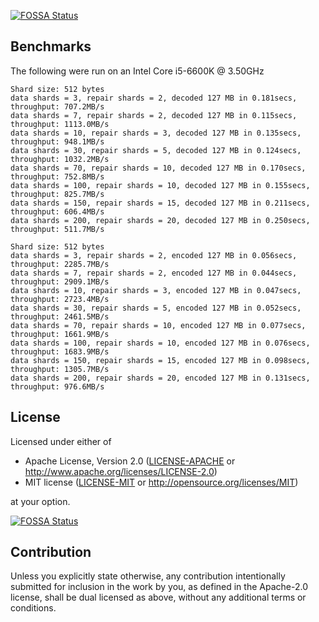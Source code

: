 [![FOSSA Status](https://app.fossa.io/api/projects/git%2Bgithub.com%2Fcberner%2Ferasure-coding.svg?type=shield)](https://app.fossa.io/projects/git%2Bgithub.com%2Fcberner%2Ferasure-coding?ref=badge_shield)

## Benchmarks

The following were run on an Intel Core i5-6600K @ 3.50GHz

```
Shard size: 512 bytes
data shards = 3, repair shards = 2, decoded 127 MB in 0.181secs, throughput: 707.2MB/s
data shards = 7, repair shards = 2, decoded 127 MB in 0.115secs, throughput: 1113.0MB/s
data shards = 10, repair shards = 3, decoded 127 MB in 0.135secs, throughput: 948.1MB/s
data shards = 30, repair shards = 5, decoded 127 MB in 0.124secs, throughput: 1032.2MB/s
data shards = 70, repair shards = 10, decoded 127 MB in 0.170secs, throughput: 752.8MB/s
data shards = 100, repair shards = 10, decoded 127 MB in 0.155secs, throughput: 825.7MB/s
data shards = 150, repair shards = 15, decoded 127 MB in 0.211secs, throughput: 606.4MB/s
data shards = 200, repair shards = 20, decoded 127 MB in 0.250secs, throughput: 511.7MB/s

Shard size: 512 bytes
data shards = 3, repair shards = 2, encoded 127 MB in 0.056secs, throughput: 2285.7MB/s
data shards = 7, repair shards = 2, encoded 127 MB in 0.044secs, throughput: 2909.1MB/s
data shards = 10, repair shards = 3, encoded 127 MB in 0.047secs, throughput: 2723.4MB/s
data shards = 30, repair shards = 5, encoded 127 MB in 0.052secs, throughput: 2461.5MB/s
data shards = 70, repair shards = 10, encoded 127 MB in 0.077secs, throughput: 1661.9MB/s
data shards = 100, repair shards = 10, encoded 127 MB in 0.076secs, throughput: 1683.9MB/s
data shards = 150, repair shards = 15, encoded 127 MB in 0.098secs, throughput: 1305.7MB/s
data shards = 200, repair shards = 20, encoded 127 MB in 0.131secs, throughput: 976.6MB/s
```
## License

Licensed under either of

 * Apache License, Version 2.0
   ([LICENSE-APACHE](LICENSE-APACHE) or http://www.apache.org/licenses/LICENSE-2.0)
 * MIT license
   ([LICENSE-MIT](LICENSE-MIT) or http://opensource.org/licenses/MIT)

at your option.


[![FOSSA Status](https://app.fossa.io/api/projects/git%2Bgithub.com%2Fcberner%2Ferasure-coding.svg?type=large)](https://app.fossa.io/projects/git%2Bgithub.com%2Fcberner%2Ferasure-coding?ref=badge_large)

## Contribution

Unless you explicitly state otherwise, any contribution intentionally submitted
for inclusion in the work by you, as defined in the Apache-2.0 license, shall be
dual licensed as above, without any additional terms or conditions.